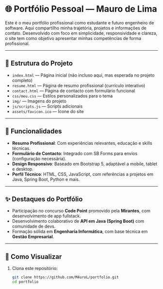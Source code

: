 # 🌐 Portfólio Pessoal — Mauro de Lima

Este é o meu portfólio profissional como estudante e futuro engenheiro de software. Aqui compartilho minha trajetória, projetos e informações de contato. Desenvolvido com foco em simplicidade, responsividade e clareza, o site tem como objetivo apresentar minhas competências de forma profissional.

---

## 📁 Estrutura do Projeto

- `index.html` — Página inicial (não incluso aqui, mas esperada no projeto completo)
- `resume.html` — Página de resumo profissional (currículo interativo)
- `contact.html` — Página de contacto com formulário funcional
- `css/meu.css` — Estilos personalizados para o tema
- `img/` — Imagens do projeto
- `js/scripts.js` — Scripts adicionais
- `assets/favicon.ico` — Ícone do site

---

## 📌 Funcionalidades

- **Resumo Profissional**: Com experiências relevantes, educação e skills técnicas.
- **Formulário de Contacto**: Integrado com SB Forms para envios (configuração necessária).
- **Design Responsivo**: Baseado em Bootstrap 5, adaptável a mobile, tablet e desktop.
- **Perfil Técnico**: HTML, CSS, JavaScript, com referências a projetos em Java, Spring Boot, Python e mais.

---

## ✨ Destaques do Portfólio

- Participação no concurso **Code Point** promovido pela **Mirantes**, com desenvolvimento de app fullstack.
- Desenvolvimento colaborativo de **API em Java (Spring Boot)** com comunidade de devs.
- Formação sólida em **Engenharia Informática**, com base técnica em **Gestão Empresarial**.

---

## 🚀 Como Visualizar

1. Clona este repositório:
   ```bash
   git clone https://github.com/M4uroL/portfolio.git
   cd portfolio
